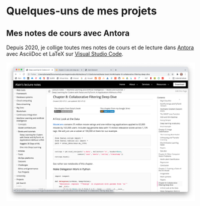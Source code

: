 # Quelques-uns de mes projets

## Mes notes de cours avec Antora

Depuis 2020, je collige toutes mes notes de cours et de lecture dans [Antora](https://antora.org/) 
avec AsciiDoc et LaTeX sur [Visual Studio Code](https://code.visualstudio.com/).

![alt text](images/antora.png)


